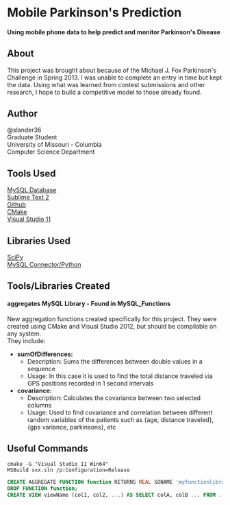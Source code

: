# Mobile Parkinson's Prediction
#### Using mobile phone data to help predict and monitor Parkinson's Disease

## About
This project was brought about because of the Michael J. Fox Parkinson's Challenge in Spring 2013. I was unable to complete an entry in time but kept the data. Using what was learned from contest submissions and other research, I hope to build a competitive model to those already found.

## Author
@slander36  
Graduate Student  
University of Missouri - Columbia  
Computer Science Department

## Tools Used
[MySQL Database][3]  
[Sublime Text 2][4]  
[Github][5]  
[CMake][6]  
[Visual Studio 11][7]  

## Libraries Used
[SciPy][1]  
[MySQL Connector/Python][2]  

## Tools/Libraries Created
#### **aggregates** MySQL Library - Found in MySQL_Functions
New aggregation functions created specifically for this project. They were created using CMake and Visual Studio 2012, but should be compilable on any system.  
They include:
+ **sumOfDifferences:**
	+ Description: Sums the differences between double values in a sequence
	+ Usage: In this case it is used to find the total distance traveled via GPS positions recorded in 1 second intervals
+ **covariance:**
	+ Description: Calculates the covariance between two selected columns
	+ Usage: Used to find covariance and correlation between different random variables of the patients such as {age, distance traveled}, {gps variance, parkinsons}, etc

## Useful Commands
```batchfile
cmake -G "Visual Studio 11 Win64"  
MSBuild xxx.sln /p:Configuration=Release  
```  
```sql
CREATE AGGREGATE FUNCTION function RETURNS REAL SONAME 'myfunctionlibrary.dll';  
DROP FUNCTION function;  
CREATE VIEW viewName (col1, col2, ...) AS SELECT colA, colB ... FROM ... ;
```

[1]: http://www.scipy.org/
[2]: http://dev.mysql.com/doc/refman/5.7/en/connector-python.html
[3]: http://www.mysql.com/
[4]: http://www.sublimetext.com/2
[5]: https://www.github.com
[6]: http://www.cmake.org/
[7]: http://www.microsoft.com/visualstudio/eng